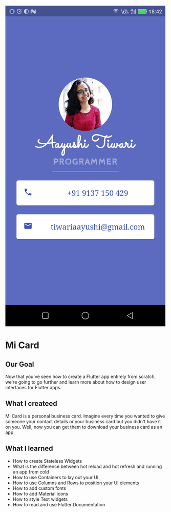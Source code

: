![My Contact Card: Output](images/Mycard.png)
# Mi Card

## Our Goal

Now that you've seen how to create a Flutter app entirely from scratch, we're going to go further and learn more about how to design user interfaces for Flutter apps.

## What I createed

Mi Card is a personal business card. Imagine every time you wanted to give someone your contact details or your business card but you didn't have it on you. Well, now you can get them to download your business card as an app.

## What I learned

* How to create Stateless Widgets
* What is the difference between hot reload and hot refresh and running an app from cold
* How to use Containers to lay out your UI
* How to use Columns and Rows to position your UI elements
* How to add custom fonts
* How to add Material icons
* How to style Text widgets
* How to read and use Flutter Documentation



